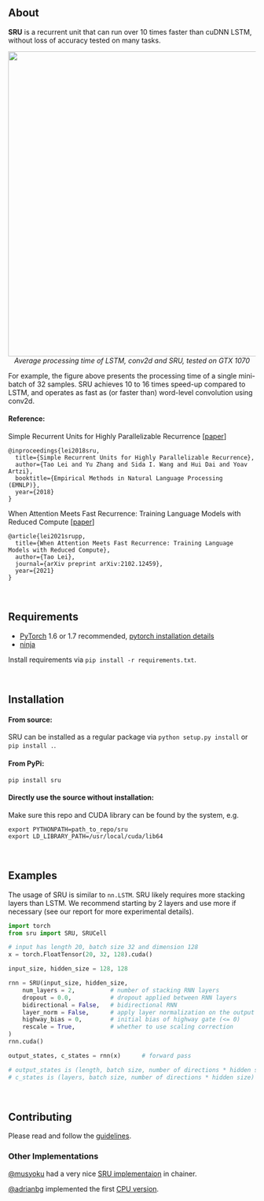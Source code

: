 
## About

**SRU** is a recurrent unit that can run over 10 times faster than cuDNN LSTM, without loss of accuracy tested on many tasks. 
<p align="center">
<img width=620 src="https://raw.githubusercontent.com/taolei87/sru/master/imgs/speed.png"><br>
<i>Average processing time of LSTM, conv2d and SRU, tested on GTX 1070</i><br>
</p>
For example, the figure above presents the processing time of a single mini-batch of 32 samples. SRU achieves 10 to 16 times speed-up compared to LSTM, and operates as fast as (or faster than) word-level convolution using conv2d.

#### Reference:
Simple Recurrent Units for Highly Parallelizable Recurrence [[paper](https://arxiv.org/abs/1709.02755)]
```
@inproceedings{lei2018sru,
  title={Simple Recurrent Units for Highly Parallelizable Recurrence},
  author={Tao Lei and Yu Zhang and Sida I. Wang and Hui Dai and Yoav Artzi},
  booktitle={Empirical Methods in Natural Language Processing (EMNLP)},
  year={2018}
}
```

When Attention Meets Fast Recurrence: Training Language Models with Reduced Compute [[paper](https://arxiv.org/pdf/2102.12459)]
```
@article{lei2021srupp,
  title={When Attention Meets Fast Recurrence: Training Language Models with Reduced Compute},
  author={Tao Lei},
  journal={arXiv preprint arXiv:2102.12459},
  year={2021}
}
```
<br>

## Requirements
 - [PyTorch](http://pytorch.org/) 1.6 or 1.7 recommended, [pytorch installation details](docs/pytorch_installation.md)
 - [ninja](https://ninja-build.org/)

Install requirements via `pip install -r requirements.txt`.

<br>

## Installation

#### From source:
SRU can be installed as a regular package via `python setup.py install` or `pip install .`.

#### From PyPi:
`pip install sru`


#### Directly use the source without installation:
Make sure this repo and CUDA library can be found by the system, e.g. 
```
export PYTHONPATH=path_to_repo/sru
export LD_LIBRARY_PATH=/usr/local/cuda/lib64
```

<br>

## Examples
The usage of SRU is similar to `nn.LSTM`. SRU likely requires more stacking layers than LSTM. We recommend starting by 2 layers and use more if necessary (see our report for more experimental details).
```python
import torch
from sru import SRU, SRUCell

# input has length 20, batch size 32 and dimension 128
x = torch.FloatTensor(20, 32, 128).cuda()

input_size, hidden_size = 128, 128

rnn = SRU(input_size, hidden_size,
    num_layers = 2,          # number of stacking RNN layers
    dropout = 0.0,           # dropout applied between RNN layers
    bidirectional = False,   # bidirectional RNN
    layer_norm = False,      # apply layer normalization on the output of each layer
    highway_bias = 0,        # initial bias of highway gate (<= 0)
    rescale = True,          # whether to use scaling correction
)
rnn.cuda()

output_states, c_states = rnn(x)      # forward pass

# output_states is (length, batch size, number of directions * hidden size)
# c_states is (layers, batch size, number of directions * hidden size)

```
  
<br>

## Contributing
Please read and follow the [guidelines](CONTRIBUTING.md).


### Other Implementations

[@musyoku](https://github.com/musyoku) had a very nice [SRU implementaion](https://github.com/musyoku/chainer-sru) in chainer.

[@adrianbg](https://github.com/adrianbg) implemented the first [CPU version](https://github.com/taolei87/sru/pull/42).

<br>

  
